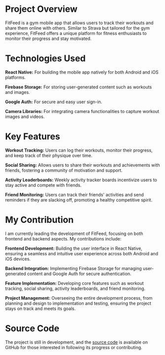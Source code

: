# Project Overview

FitFeed is a gym mobile app that allows users to track their workouts and share them online with others. Similar to Strava but tailored for the gym experience, FitFeed offers a unique platform for fitness enthusiasts to monitor their progress and stay motivated.

# Technologies Used

**React Native:** For building the mobile app natively for both Android and iOS platforms.

**Firebase Storage:** For storing user-generated content such as workouts and images.

**Google Auth:** For secure and easy user sign-in.

**Camera Libraries:** For integrating camera functionalities to capture workout images and videos.

# Key Features

**Workout Tracking:** Users can log their workouts, monitor their progress, and keep track of their physique over time.

**Social Sharing:** Allows users to share their workouts and achievements with friends, fostering a community of motivation and support.

**Activity Leaderboards:** Weekly activity tracker boards incentivize users to stay active and compete with friends.

**Friend Monitoring:** Users can track their friends' activities and send reminders if they are slacking off, promoting a healthy competitive spirit.

# My Contribution
I am currently leading the development of FitFeed, focusing on both frontend and backend aspects. My contributions include:

**Frontend Development:** Building the user interface in React Native, ensuring a seamless and intuitive user experience across both Android and iOS devices.

**Backend Integration:** Implementing Firebase Storage for managing user-generated content and Google Auth for secure authentication.

**Feature Implementation:** Developing core features such as workout tracking, social sharing, activity leaderboards, and friend monitoring.

**Project Management:** Overseeing the entire development process, from planning and design to implementation and testing, ensuring the project stays on track and meets its goals.

# Source Code
The project is still in development, and the [source code](https://github.com/Artyom-G/FitFeed) is available on GitHub for those interested in following its progress or contributing.